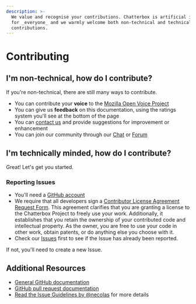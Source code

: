 ```yaml
---
description: >-
  We value and recognise your contributions. Chatterbox is artificial intelligence
  for _everyone_ and we warmly welcome both non-technical and technical
  contributions.
---
```


# Contributing

## I'm non-technical, how do I contribute?

If you're non-technical, there are still many ways to contribute.

* You can contribute your **voice** to the [Mozilla Open Voice Project](https://voice.mozilla.org/)
* You can give us **feedback** on this documentation, using the ratings system you'll see at the bottom of the page
* You can [contact us](https://chatterbox.ai/contact) and provide suggestions for improvement or enhancement
* You can join our community through our [Chat](https://chat.chatterbox.ai) or [Forum](https://community.chatterbox.ai)

## I'm technically minded, how do I contribute?

Great! Let's get you started.

### Reporting Issues

* You'll need a [GitHub account](https://github.com/signup/free)
* We require that all developers sign a [Contributor License Agreement Request Form](https://chatterbox.ai/cla/). This agreement clarifies that you are granting a license to the Chatterbox Project to freely use your work.  Additionally, it establishes that you retain the ownership of your contributed code and intellectual property.  As the owner, you are free to use your code in other work, obtain patents, or do anything else you choose with it.
* Check our [Issues](https://github.com/issues?user=ChatterboxAI) first to see if the Issue has already been reported.

If not, you'll need to create a new Issue. 
## Additional Resources

* [General GitHub documentation](http://help.github.com/)
* [GitHub pull request documentation](https://help.github.com/articles/about-pull-requests/)
* [Read the Issue Guidelines by @necolas](https://github.com/necolas/issue-guidelines/blob/master/CONTRIBUTING.md) for more details

